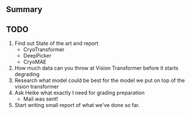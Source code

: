 ## Summary

## TODO
1. Find out State of the art and report
   - CryoTransformer
   - DeepPicker
   - CryoMAE
2. How much data can you throw at Vision Transformer before it starts degrading
3. Research what model could be best for the model we put on top of the vision transformer
4. Ask Heike what exactly I need for grading preparation
   - Mail was sent!
5. Start writing small report of what we've done so far.